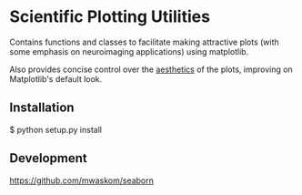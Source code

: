 Scientific Plotting Utilities
=============================

Contains functions and classes to facilitate making attractive plots
(with some emphasis on neuroimaging applications) using matplotlib.

Also provides concise control over the
[aesthetics](http://web.mit.edu/mwaskom/www/seaborn_bessel.pdf) of the
plots, improving on Matplotlib's default look.

Installation
------------

$ python setup.py install

Development
-----------

https://github.com/mwaskom/seaborn
